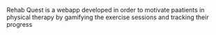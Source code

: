 Rehab Quest is a webapp developed in order to motivate paatients in physical therapy by gamifying the exercise sessions and tracking their progress
